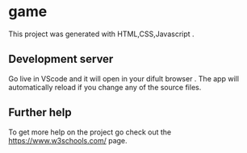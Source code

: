 # game

This project was generated with HTML,CSS,Javascript .

## Development server

Go live in VScode and it will open in your difult browser . The app will automatically reload if you change any of the source files.

## Further help

To get more help on the project go check out the https://www.w3schools.com/ page.
